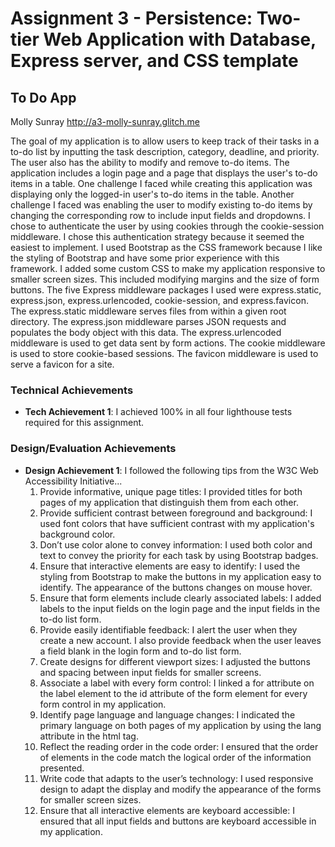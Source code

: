 Assignment 3 - Persistence: Two-tier Web Application with Database, Express server, and CSS template
===

## To Do App
Molly Sunray
http://a3-molly-sunray.glitch.me

The goal of my application is to allow users to keep track of their tasks in a to-do list by inputting the task description, category, deadline, and priority. The user also has the ability to modify and remove to-do items. The application includes a login page and a page that displays the user's to-do items in a table. One challenge I faced while creating this application was displaying only the logged-in user's to-do items in the table. Another challenge I faced was enabling the user to modify existing to-do items by changing the corresponding row to include input fields and dropdowns. I chose to authenticate the user by using cookies through the cookie-session middleware. I chose this authentication strategy because it seemed the easiest to implement. I used Bootstrap as the CSS framework because I like the styling of Bootstrap and have some prior experience with this framework. I added some custom CSS to make my application responsive to smaller screen sizes. This included modifying margins and the size of form buttons. The five Express middleware packages I used were express.static, express.json, express.urlencoded, cookie-session, and express.favicon. The express.static middleware serves files from within a given root directory. The express.json middleware parses JSON requests and populates the body object with this data. The express.urlencoded middleware is used to get data sent by form actions. The cookie middleware is used to store cookie-based sessions. The favicon middleware is used to serve a favicon for a site.

### Technical Achievements
- **Tech Achievement 1**: I achieved 100% in all four lighthouse tests required for this assignment.

### Design/Evaluation Achievements
- **Design Achievement 1**: I followed the following tips from the W3C Web Accessibility Initiative...
  1. Provide informative, unique page titles: I provided titles for both pages of my application that distinguish them from each other.
  2. Provide sufficient contrast between foreground and background: I used font colors that have sufficient contrast with my application's background color.
  3. Don’t use color alone to convey information: I used both color and text to convey the priority for each task by using Bootstrap badges.
  4. Ensure that interactive elements are easy to identify: I used the styling from Bootstrap to make the buttons in my application easy to identify. The appearance of the buttons changes on mouse hover.
  5. Ensure that form elements include clearly associated labels: I added labels to the input fields on the login page and the input fields in the to-do list form.
  6. Provide easily identifiable feedback: I alert the user when they create a new account. I also provide feedback when the user leaves a field blank in the login form and to-do list form.
  7. Create designs for different viewport sizes: I adjusted the buttons and spacing between input fields for smaller screens.
  8. Associate a label with every form control: I linked a for attribute on the label element to the id attribute of the form element for every form control in my application.
  9. Identify page language and language changes: I indicated the primary language on both pages of my application by using the lang attribute in the html tag.
  10. Reflect the reading order in the code order: I ensured that the order of elements in the code match the logical order of the information presented.
  11. Write code that adapts to the user’s technology: I used responsive design to adapt the display and modify the appearance of the forms for smaller screen sizes.
  12. Ensure that all interactive elements are keyboard accessible: I ensured that all input fields and buttons are keyboard accessible in my application.
